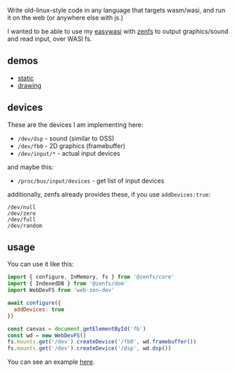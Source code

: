 Write old-linux-style code in any language that targets wasm/wasi, and run it on the web (or anywhere else with js.)

I wanted to be able to use my [easywasi](https://github.com/konsumer/easywasi) with [zenfs](https://www.npmjs.com/package/@zenfs/core) to output graphics/sound and read input, over WASI fs.

## demos

- [static](https://konsumer.js.org/web-zen-dev/)
- [drawing](https://konsumer.js.org/web-zen-dev/pntr)

## devices

These are the devices I am implementing here:

- `/dev/dsp` - sound (similar to OSS)
- `/dev/fb0` - 2D graphics (framebuffer)
- `/dev/input/*` - actual input devices

and maybe this:

- `/proc/bus/input/devices` - get list of input devices

additionally, zenfs already provides these, if you use `addDevices:true`:

```
/dev/null
/dev/zero
/dev/full
/dev/random
```

## usage

You can use it like this:

```js
import { configure, InMemory, fs } from '@zenfs/core'
import { IndexedDB } from '@zenfs/dom'
import WebDevFS from 'web-zen-dev'

await configure({
  addDevices: true
})

const canvas = document.getElementById('fb')
const wd = new WebDevFS()
fs.mounts.get('/dev').createDevice('/fb0', wd.framebuffer())
fs.mounts.get('/dev').createDevice('/dsp', wd.dsp())
```

You can see an example [here](docs/index.html).
